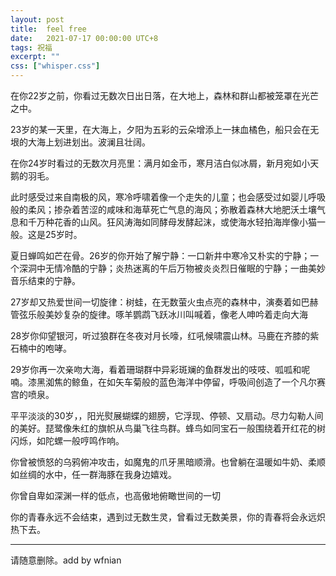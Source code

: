 ```yaml
---
layout: post
title:  feel free
date:   2021-07-17 00:00:00 UTC+8
tags: 祝福
excerpt: ""
css: ["whisper.css"]
---
```


<p class="pp">在你22岁之前，你看过无数次日出日落，在大地上，森林和群山都被笼罩在光芒之中。</p>


<p class="pp">23岁的某一天里，在大海上，夕阳为五彩的云朵增添上一抹血橘色，船只会在无垠的大海上划进划出。波澜且壮阔。</p>
<p class="pp">在你24岁时看过的无数次月亮里：满月如金币，寒月洁白似冰屑，新月宛如小天鹅的羽毛。</p>
<p class="pp">此时感受过来自南极的风，寒冷呼啸着像一个走失的儿童；也会感受过如婴儿呼吸般的柔风；掺杂着苦涩的咸味和海草死亡气息的海风；弥散着森林大地肥沃土壤气息和千万种花香的山风。狂风涛海如同酵母发酵起沫，或使海水轻拍海岸像小猫一般。这是25岁时。</p>
<p class="pp">夏日蝉鸣如芒在骨。26岁的你开始了解宁静：一口新井中寒冷又朴实的宁静；一个深洞中无情冷酷的宁静；炎热迷离的午后万物被炎炎烈日催眠的宁静；一曲美妙音乐结束的宁静。</p>
<p class="pp">27岁却又热爱世间一切旋律：树蛙，在无数萤火虫点亮的森林中，演奏着如巴赫管弦乐般美妙复杂的旋律。啄羊鹦鹉飞跃冰川叫喊着，像老人呻吟着走向大海</p>
<p class="pp">28岁你仰望银河，听过狼群在冬夜对月长嚎，红吼候啸震山林。马鹿在齐膝的紫石楠中的咆哮。</p>
<p class="pp">29岁你再一次亲吻大海，看着珊瑚群中异彩斑斓的鱼群发出的吱吱、呱呱和呢喃。漆黑洳焦的鲸鱼，在如矢车菊般的蓝色海洋中停留，呼吸间创造了一个凡尔赛宫的喷泉。</p>
<p class="pp">平平淡淡的30岁，，阳光熨展蝴蝶的翅膀，它浮现、停顿、又扇动。尽力勾勒人间的美好。琵鹭像朱红的旗帜从鸟巢飞往鸟群。蜂鸟如同宝石一般围绕着开红花的树闪烁，如陀螺一般哼鸣作响。</p>
<p class="pp">你曾被愤怒的乌鸦俯冲攻击，如魔鬼的爪牙黑暗顺滑。也曾躺在温暖如牛奶、柔顺如丝绸的水中，任一群海豚在我身边嬉戏。</p>
<p class="pp">你曾自卑如深渊一样的低点，也高傲地俯瞰世间的一切</p>
<p class="pp">你的青春永远不会结束，遇到过无数生灵，曾看过无数美景，你的青春将会永远炽热下去。</p>
<hr>
<p class="pp">请随意删除。add by wfnian</p>
